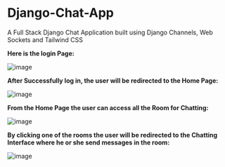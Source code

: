 # Django-Chat-App
A Full Stack Django Chat Application built using Django Channels,  Web Sockets and Tailwind CSS

**Here is the login Page:**

![image](https://user-images.githubusercontent.com/75914302/159110822-df1a8975-e502-49a5-af83-426fc0b08b1e.png)

**After Successfully log in, the user will be redirected to the Home Page:**

![image](https://user-images.githubusercontent.com/75914302/159110849-1dba58df-2233-4356-9131-27c5de848e86.png)

**From the Home Page the user can access all the Room for Chatting:**

![image](https://user-images.githubusercontent.com/75914302/159110904-47b7253a-c6a0-4f46-8cb3-5e61206810a0.png)

**By clicking one of the rooms the user will be redirected to the Chatting Interface where he or she send messages in the room:**

![image](https://user-images.githubusercontent.com/75914302/159111049-6f44e6e8-8d72-43ff-8c72-a0774a112746.png)
